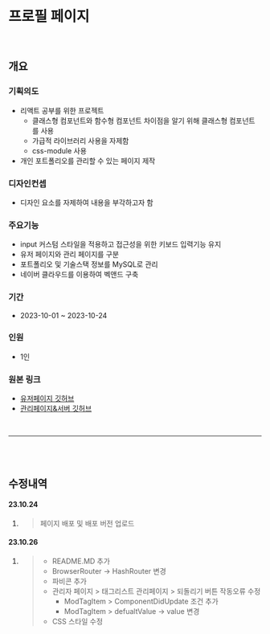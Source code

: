 # 프로필 페이지

<br />

## 개요

### 기획의도
+ 리액트 공부를 위한 프로젝트 
  + 클래스형 컴포넌트와 함수형 컴포넌트 차이점을 알기 위해 클래스형 컴포넌트를 사용
  + 가급적 라이브러리 사용을 자제함
  + css-module 사용
+ 개인 포트폴리오를 관리할 수 있는 페이지 제작

### 디자인컨셉
+ 디자인 요소를 자제하여 내용을 부각하고자 함

### 주요기능
+ input 커스텀 스타일을 적용하고 접근성을 위한 키보드 입력기능 유지
+ 유저 페이지와 관리 페이지를 구분
+ 포트폴리오 및 기술스택 정보를 MySQL로 관리
+ 네이버 클라우드를 이용하여 벡앤드 구축

### 기간
+ 2023-10-01 ~ 2023-10-24
  
### 인원
+ 1인
   
### 원본 링크
+ [유저페이지 깃허브](https://github.com/uauu89/profile)  
+ [관리페이지&서버 깃허브](https://github.com/uauu89/profileAdmin)


<br />

---

<br />
<br />

## 수정내역

#### 23.10.24

1. > 페이지 배포 및 배포 버전 업로드


#### 23.10.26

1. > + README.MD 추가
   > + BrowserRouter → HashRouter 변경
   > + 파비콘 추가
   > + 관리자 페이지 > 태그리스트 관리페이지 > 되돌리기 버튼 작동오류 수정
   >    + ModTagItem > ComponentDidUpdate 조건 추가
   >    + ModTagItem > defualtValue → value 변경
   > + CSS 스타일 수정
